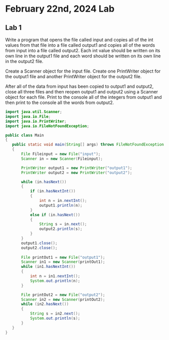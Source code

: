 # February 22nd, 2024 Lab
## Lab 1
Write a program that opens the file called
input and copies all of the int values from
that file into a file called output1 and copies
all of the words from input into a file called
output2. Each int value should be written on its
own line in the output1 file and each word should
be written on its own line in the output2 file.

Create a Scanner object for the input file.
Create one PrintWriter object for the output1
file and another PrintWriter object for the
output2 file.

After all of the data from input has been copied
to output1 and output2, close all three files and
then reopen output1 and output2 using a Scanner object
for each file. Print to the console all of the integers
from output1 and then print to the console all the words
from output2.

```java
import java.util.Scanner;
import java.io.File;
import java.io.PrintWriter;
import java.io.FileNotFoundException;

public class Main
{
   public static void main(String[] args) throws FileNotFoundException
   {
       File Fileinput = new File("input");
       Scanner in = new Scanner(Fileinput);

       PrintWriter output1 = new PrintWriter("output1");
       PrintWriter output2 = new PrintWriter("output2");

       while (in.hasNext())
       {
           if (in.hasNextInt())
           {
               int n = in.nextInt();
               output1.println(n);
           }
           else if (in.hasNext())
           {
               String s = in.next();
               output2.println(s);
           }
       }
       output1.close();
       output2.close();
       
       File printOut1 = new File("output1");  
       Scanner in1 = new Scanner(printOut1);
       while (in1.hasNextInt())
       {
           int n = in1.nextInt();
           System.out.println(n);
       }

       File printOut2 = new File("output2");
       Scanner in2 = new Scanner(printOut2);
       while (in2.hasNext())
       {
           String s = in2.next();
           System.out.println(s);
       }
   }
}
```
